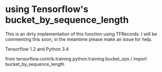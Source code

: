 # using Tensorflow's bucket_by_sequence_length

This is an dirty implementation of this function using TFRecords. I will be commenting this soon, in the meantime please make an issue for help.

Tensorflow 1.2 and Python 3.4

from tensorflow.contrib.training.python.training.bucket_ops /
import bucket_by_sequence_length

